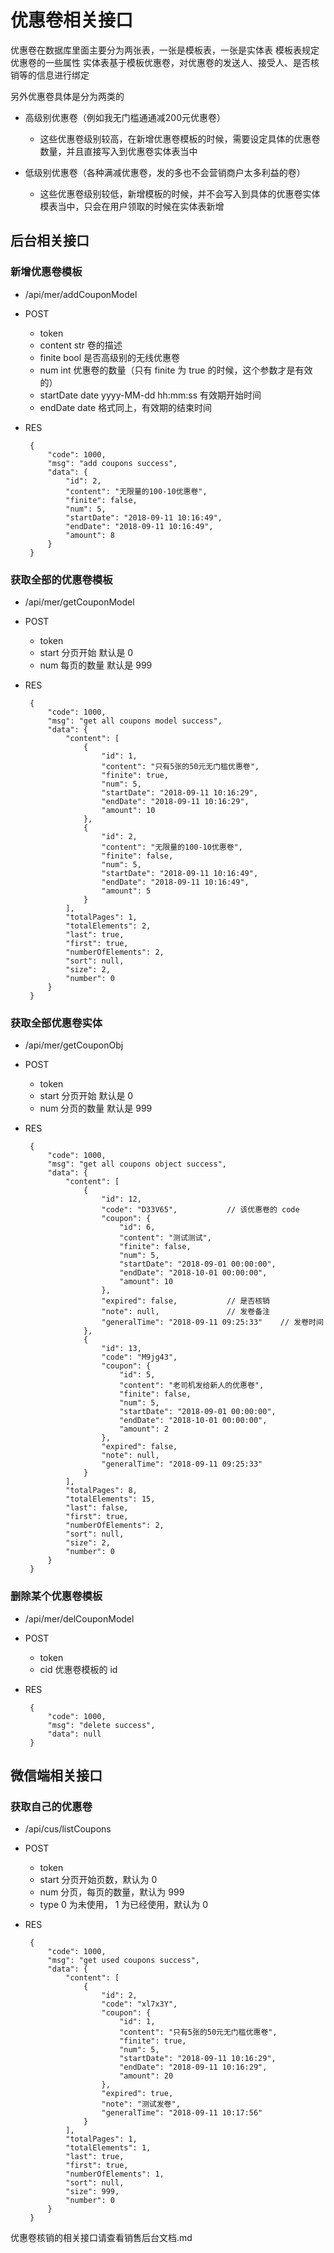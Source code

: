 # 优惠卷相关接口
优惠卷在数据库里面主要分为两张表，一张是模板表，一张是实体表
模板表规定优惠卷的一些属性
实体表基于模板优惠卷，对优惠卷的发送人、接受人、是否核销等的信息进行绑定

另外优惠卷具体是分为两类的
 - 高级别优惠卷（例如我无门槛通通减200元优惠卷）
    - 这些优惠卷级别较高，在新增优惠卷模板的时候，需要设定具体的优惠卷数量，并且直接写入到优惠卷实体表当中
 
 - 低级别优惠卷（各种满减优惠卷，发的多也不会营销商户太多利益的卷）
    - 这些优惠卷级别较低，新增模板的时候，并不会写入到具体的优惠卷实体模表当中，只会在用户领取的时候在实体表新增

## 后台相关接口
### 新增优惠卷模板
 - /api/mer/addCouponModel
 - POST
     - token
     - content     str     卷的描述
     - finite      bool    是否高级别的无线优惠卷
     - num         int     优惠卷的数量（只有 finite 为 true 的时候，这个参数才是有效的）
     - startDate   date    yyyy-MM-dd hh:mm:ss 有效期开始时间
     - endDate     date    格式同上，有效期的结束时间
 - RES
    
        {
            "code": 1000,
            "msg": "add coupons success",
            "data": {
                "id": 2,
                "content": "无限量的100-10优惠卷",
                "finite": false,
                "num": 5,
                "startDate": "2018-09-11 10:16:49",
                "endDate": "2018-09-11 10:16:49",
                "amount": 8
            }
        }

### 获取全部的优惠卷模板
 - /api/mer/getCouponModel
 - POST
    - token
    - start 分页开始         默认是 0
    - num   每页的数量       默认是 999
 
 - RES
    
        {
            "code": 1000,
            "msg": "get all coupons model success",
            "data": {
                "content": [
                    {
                        "id": 1,
                        "content": "只有5张的50元无门槛优惠卷",
                        "finite": true,
                        "num": 5,
                        "startDate": "2018-09-11 10:16:29",
                        "endDate": "2018-09-11 10:16:29",
                        "amount": 10
                    },
                    {
                        "id": 2,
                        "content": "无限量的100-10优惠卷",
                        "finite": false,
                        "num": 5,
                        "startDate": "2018-09-11 10:16:49",
                        "endDate": "2018-09-11 10:16:49",
                        "amount": 5
                    }
                ],
                "totalPages": 1,
                "totalElements": 2,
                "last": true,
                "first": true,
                "numberOfElements": 2,
                "sort": null,
                "size": 2,
                "number": 0
            }
        }
    

### 获取全部优惠卷实体
 - /api/mer/getCouponObj
 - POST
     - token
     - start    分页开始     默认是 0
     - num      分页的数量   默认是 999
 - RES
        
        {
            "code": 1000,
            "msg": "get all coupons object success",
            "data": {
                "content": [
                    {
                        "id": 12,
                        "code": "D33V65",           // 该优惠卷的 code
                        "coupon": {
                            "id": 6,
                            "content": "测试测试",
                            "finite": false,
                            "num": 5,
                            "startDate": "2018-09-01 00:00:00",
                            "endDate": "2018-10-01 00:00:00",
                            "amount": 10
                        },
                        "expired": false,           // 是否核销
                        "note": null,               // 发卷备注
                        "generalTime": "2018-09-11 09:25:33"    // 发卷时间
                    },
                    {
                        "id": 13,
                        "code": "M9jg43",
                        "coupon": {
                            "id": 5,
                            "content": "老司机发给新人的优惠卷",
                            "finite": false,
                            "num": 5,
                            "startDate": "2018-09-01 00:00:00",
                            "endDate": "2018-10-01 00:00:00",
                            "amount": 2
                        },
                        "expired": false,
                        "note": null,
                        "generalTime": "2018-09-11 09:25:33"
                    }
                ],
                "totalPages": 8,
                "totalElements": 15,
                "last": false,
                "first": true,
                "numberOfElements": 2,
                "sort": null,
                "size": 2,
                "number": 0
            }
        }
        
### 删除某个优惠卷模板
 - /api/mer/delCouponModel
 - POST
     - token
     - cid  优惠卷模板的 id
     
 - RES
        
        {
            "code": 1000,
            "msg": "delete success",
            "data": null
        }

## 微信端相关接口

### 获取自己的优惠卷
 - /api/cus/listCoupons
 - POST
      - token
      - start       分页开始页数，默认为 0
      - num         分页，每页的数量，默认为 999
      - type        0 为未使用， 1 为已经使用，默认为 0 
 
 - RES
 
        {
            "code": 1000,
            "msg": "get used coupons success",
            "data": {
                "content": [
                    {
                        "id": 2,
                        "code": "xl7x3Y",
                        "coupon": {
                            "id": 1,
                            "content": "只有5张的50元无门槛优惠卷",
                            "finite": true,
                            "num": 5,
                            "startDate": "2018-09-11 10:16:29",
                            "endDate": "2018-09-11 10:16:29",
                            "amount": 20
                        },
                        "expired": true,
                        "note": "测试发卷",
                        "generalTime": "2018-09-11 10:17:56"
                    }
                ],
                "totalPages": 1,
                "totalElements": 1,
                "last": true,
                "first": true,
                "numberOfElements": 1,
                "sort": null,
                "size": 999,
                "number": 0
            }
        }

优惠卷核销的相关接口请查看销售后台文档.md